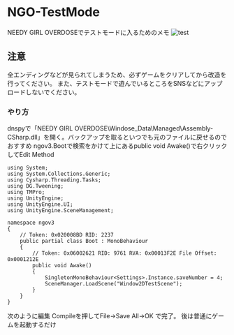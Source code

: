 # NGO-TestMode
NEEDY GIRL OVERDOSEでテストモードに入るためのメモ
![test](https://github.com/Satokingy/NGO-TestMode/assets/66546019/2f43a962-549e-4bd4-bd2c-f9a4710d2b50.png)

## 注意
全エンディングなどが見られてしまうため、必ずゲームをクリアしてから改造を行ってください。
また、テストモードで遊んでいるところをSNSなどにアップロードしないでください。

### やり方
dnspyで「NEEDY GIRL OVERDOSE\Windose_Data\Managed\Assembly-CSharp.dll」を開く。バックアップを取るといつでも元のファイルに戻せるのでおすすめ
ngov3.Bootで検索をかけて上にあるpublic void Awake()で右クリックしてEdit Method

```
using System;
using System.Collections.Generic;
using Cysharp.Threading.Tasks;
using DG.Tweening;
using TMPro;
using UnityEngine;
using UnityEngine.UI;
using UnityEngine.SceneManagement;

namespace ngov3
{
	// Token: 0x020008BD RID: 2237
	public partial class Boot : MonoBehaviour
	{
		// Token: 0x06002621 RID: 9761 RVA: 0x00013F2E File Offset: 0x0001212E
		public void Awake()
		{
			SingletonMonoBehaviour<Settings>.Instance.saveNumber = 4;
			SceneManager.LoadScene("Window2DTestScene");
		}
	}
}
```
次のように編集
Compileを押してFile→Save All→OK で完了。
後は普通にゲームを起動するだけ
